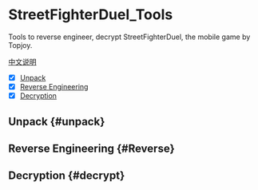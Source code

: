 # StreetFighterDuel_Tools

Tools to reverse engineer, decrypt StreetFighterDuel, the mobile game by Topjoy.

[中文说明](README_CN.md)


- [x] [Unpack](#unpack)
- [x] [Reverse Engineering](#Reverse)
- [x] [Decryption](#decrypt)

## Unpack {#unpack}
## Reverse Engineering {#Reverse}
## Decryption {#decrypt}


